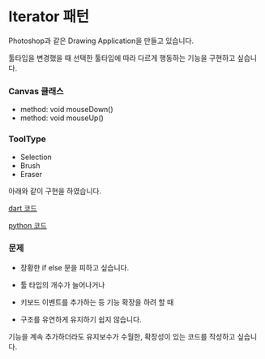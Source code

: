 # Iterator 패턴

Photoshop과 같은 Drawing Application을 만들고 있습니다.

툴타입을 변경했을 때 선택한 툴타입에 따라 다르게 행동하는 기능을 구현하고 싶습니다.

### Canvas 클래스

- method: void mouseDown()
- method: void mouseUp()

### ToolType

- Selection
- Brush
- Eraser

아래와 같이 구현을 하였습니다.

[dart 코드](problem.dart)

[python 코드](problem.py)

### 문제

- 장황한 if else 문을 피하고 싶습니다.

- 툴 타입의 개수가 늘어나거나

- 키보드 이벤트를 추가하는 등 기능 확장을 하려 할 때

- 구조를 유연하게 유지하기 쉽지 않습니다.

기능을 계속 추가하더라도 유지보수가 수월한, 확장성이 있는 코드를 작성하고 싶습니다.
